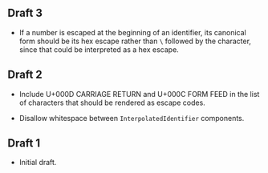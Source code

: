 ## Draft 3

* If a number is escaped at the beginning of an identifier, its canonical form
  should be its hex escape rather than `\` followed by the character, since that
  could be interpreted as a hex escape.

## Draft 2

* Include U+000D CARRIAGE RETURN and U+000C FORM FEED in the list of characters
  that should be rendered as escape codes.

* Disallow whitespace between `InterpolatedIdentifier` components.

## Draft 1

* Initial draft.
